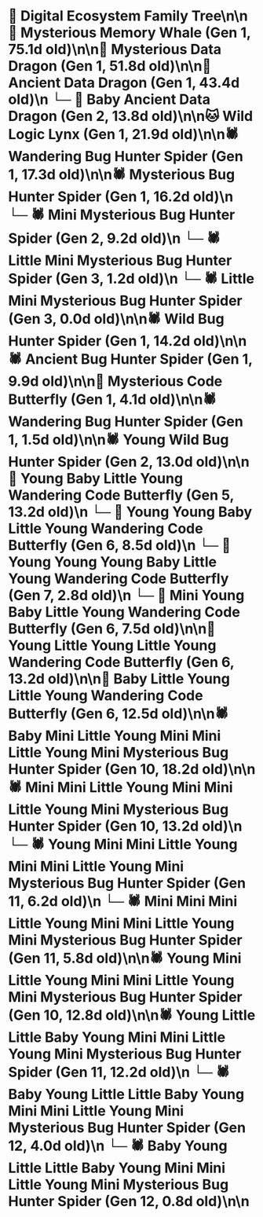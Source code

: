 # 🌳 Digital Ecosystem Family Tree\n\n🐋 Mysterious Memory Whale (Gen 1, 75.1d old)\n\n🐉 Mysterious Data Dragon (Gen 1, 51.8d old)\n\n🐉 Ancient Data Dragon (Gen 1, 43.4d old)\n  └─ 🐉 Baby Ancient Data Dragon (Gen 2, 13.8d old)\n\n🐱 Wild Logic Lynx (Gen 1, 21.9d old)\n\n🕷️ Wandering Bug Hunter Spider (Gen 1, 17.3d old)\n\n🕷️ Mysterious Bug Hunter Spider (Gen 1, 16.2d old)\n  └─ 🕷️ Mini Mysterious Bug Hunter Spider (Gen 2, 9.2d old)\n    └─ 🕷️ Little Mini Mysterious Bug Hunter Spider (Gen 3, 1.2d old)\n    └─ 🕷️ Little Mini Mysterious Bug Hunter Spider (Gen 3, 0.0d old)\n\n🕷️ Wild Bug Hunter Spider (Gen 1, 14.2d old)\n\n🕷️ Ancient Bug Hunter Spider (Gen 1, 9.9d old)\n\n🦋 Mysterious Code Butterfly (Gen 1, 4.1d old)\n\n🕷️ Wandering Bug Hunter Spider (Gen 1, 1.5d old)\n\n🕷️ Young Wild Bug Hunter Spider (Gen 2, 13.0d old)\n\n🦋 Young Baby Little Young Wandering Code Butterfly (Gen 5, 13.2d old)\n  └─ 🦋 Young Young Baby Little Young Wandering Code Butterfly (Gen 6, 8.5d old)\n    └─ 🦋 Young Young Young Baby Little Young Wandering Code Butterfly (Gen 7, 2.8d old)\n  └─ 🦋 Mini Young Baby Little Young Wandering Code Butterfly (Gen 6, 7.5d old)\n\n🦋 Young Little Young Little Young Wandering Code Butterfly (Gen 6, 13.2d old)\n\n🦋 Baby Little Young Little Young Wandering Code Butterfly (Gen 6, 12.5d old)\n\n🕷️ Baby Mini Little Young Mini Mini Little Young Mini Mysterious Bug Hunter Spider (Gen 10, 18.2d old)\n\n🕷️ Mini Mini Little Young Mini Mini Little Young Mini Mysterious Bug Hunter Spider (Gen 10, 13.2d old)\n  └─ 🕷️ Young Mini Mini Little Young Mini Mini Little Young Mini Mysterious Bug Hunter Spider (Gen 11, 6.2d old)\n  └─ 🕷️ Mini Mini Mini Little Young Mini Mini Little Young Mini Mysterious Bug Hunter Spider (Gen 11, 5.8d old)\n\n🕷️ Young Mini Little Young Mini Mini Little Young Mini Mysterious Bug Hunter Spider (Gen 10, 12.8d old)\n\n🕷️ Young Little Little Baby Young Mini Mini Little Young Mini Mysterious Bug Hunter Spider (Gen 11, 12.2d old)\n  └─ 🕷️ Baby Young Little Little Baby Young Mini Mini Little Young Mini Mysterious Bug Hunter Spider (Gen 12, 4.0d old)\n  └─ 🕷️ Baby Young Little Little Baby Young Mini Mini Little Young Mini Mysterious Bug Hunter Spider (Gen 12, 0.8d old)\n\n